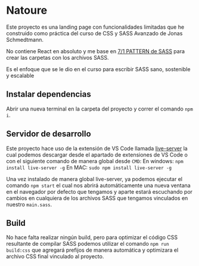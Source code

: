 # Natoure

Este proyecto es una landing page con funcionalidades limitadas que he construido como práctica del curso de CSS y SASS Avanzado de Jonas Schmedtmann.

No contiene React en absoluto y me base en [7/1 PATTERN de SASS](https://sass-guidelin.es/es/) para crear las carpetas con los archivos SASS.

Es el enfoque que se le dio en el curso para escribir SASS sano, sostenible y escalable

## Instalar dependencias

Abrir una nueva terminal en la carpeta del proyecto y correr el comando `npm i`.

## Servidor de desarrollo

Este proyecto hace uso de la extensión de VS Code llamada [live-server](https://marketplace.visualstudio.com/items?itemName=ritwickdey.LiveServer) la cual podemos descargar desde el apartado de extensiones de VS Code o con el siguiente comando de manera global desde `CMD`:
En windows:
`npm install live-server -g`
En MAC:
`sudo npm install live-server -g`

Una vez instalado de manera global live-server, ya podemos ejecutar el comando `npm start` el cual nos abrirá automáticamente una nueva ventana en el navegador por defecto que tengamos y aparte estará escuchando por cambios en cualquiera de los archivos SASS que tengamos vinculados en nuestro `main.sass`.

## Build

No hace falta realizar ningún build, pero para optimizar el código CSS resultante de compilar SASS podemos utilizar el comando `npm run build:css` que agregará prefijos de manera automática y optimizara el archivo CSS final vinculado al proyecto.
